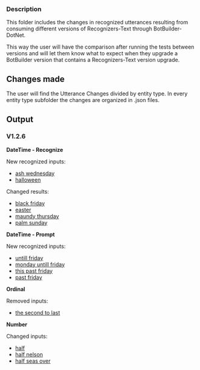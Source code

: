 ### Description

This folder includes the changes in recognized utterances resulting from consuming different versions of Recognizers-Text through BotBuilder-DotNet.
 
This way the user will have the comparison after running the tests between versions and will let them know what to expect when they upgrade a BotBuilder version that contains a Recognizers-Text version upgrade.

## Changes made
The user will find the Utterance Changes divided by entity type. In every entity type subfolder the changes are organized in .json files.

##  Output
### V1.2.6
**DateTime - Recognize**

New recognized inputs:
 - [ash wednesday](https://github.com/microsoft/botbuilder-dotnet/blob/662e13ecd4ae8835c02b15e43bf6960a0abae88b/recognizers-text/Utterance%20Changes/DateTime/recognize-differences.json#L3)
 - [halloween](https://github.com/microsoft/botbuilder-dotnet/blob/662e13ecd4ae8835c02b15e43bf6960a0abae88b/recognizers-text/Utterance%20Changes/DateTime/recognize-differences.json#L102)

Changed results:
 - [black friday](https://github.com/microsoft/botbuilder-dotnet/blob/662e13ecd4ae8835c02b15e43bf6960a0abae88b/recognizers-text/Utterance%20Changes/DateTime/recognize-differences.json#L26)
 - [easter](https://github.com/microsoft/botbuilder-dotnet/blob/662e13ecd4ae8835c02b15e43bf6960a0abae88b/recognizers-text/Utterance%20Changes/DateTime/recognize-differences.json#L67)
 - [maundy thursday](https://github.com/microsoft/botbuilder-dotnet/blob/662e13ecd4ae8835c02b15e43bf6960a0abae88b/recognizers-text/Utterance%20Changes/DateTime/recognize-differences.json#L125)
 - [palm sunday](https://github.com/microsoft/botbuilder-dotnet/blob/662e13ecd4ae8835c02b15e43bf6960a0abae88b/recognizers-text/Utterance%20Changes/DateTime/recognize-differences.json#L166)

**DateTime - Prompt**

New recognized inputs:
 - [untill friday](https://github.com/microsoft/botbuilder-dotnet/blob/662e13ecd4ae8835c02b15e43bf6960a0abae88b/recognizers-text/Utterance%20Changes/DateTime/datetime-prompt-differences.json#L3)
 - [monday untill friday](https://github.com/microsoft/botbuilder-dotnet/blob/662e13ecd4ae8835c02b15e43bf6960a0abae88b/recognizers-text/Utterance%20Changes/DateTime/datetime-prompt-differences.json#L44)
 - [this past friday](https://github.com/microsoft/botbuilder-dotnet/blob/662e13ecd4ae8835c02b15e43bf6960a0abae88b/recognizers-text/Utterance%20Changes/DateTime/datetime-prompt-differences.json#L85)
 - [past friday](https://github.com/microsoft/botbuilder-dotnet/blob/662e13ecd4ae8835c02b15e43bf6960a0abae88b/recognizers-text/Utterance%20Changes/DateTime/datetime-prompt-differences.json#L114)

**Ordinal**

Removed inputs:
 - [the second to last](https://github.com/microsoft/botbuilder-dotnet/blob/662e13ecd4ae8835c02b15e43bf6960a0abae88b/recognizers-text/Utterance%20Changes/Ordinal/choices-model-differences.json#L3)


**Number**

Changed inputs:
 - [half](https://github.com/microsoft/botbuilder-dotnet/blob/662e13ecd4ae8835c02b15e43bf6960a0abae88b/recognizers-text/Utterance%20Changes/Number/double-prompt-words-difference.json#L3)
 - [half nelson](https://github.com/microsoft/botbuilder-dotnet/blob/662e13ecd4ae8835c02b15e43bf6960a0abae88b/recognizers-text/Utterance%20Changes/Number/double-prompt-words-difference.json#L18)
 - [half seas over](https://github.com/microsoft/botbuilder-dotnet/blob/662e13ecd4ae8835c02b15e43bf6960a0abae88b/recognizers-text/Utterance%20Changes/Number/double-prompt-words-difference.json#L33)

